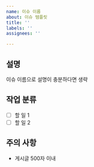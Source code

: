 ```yaml
---
name: 이슈 이름
about: 이슈 템플릿
title: ''
labels: ''
assignees: ''

---
```


## 설명
이슈 이름으로 설명이 충분하다면 생략

## 작업 분류
- [ ] 할 일 1
- [ ] 할 일 2

## 주의 사항
- 게시글 500자 이내
